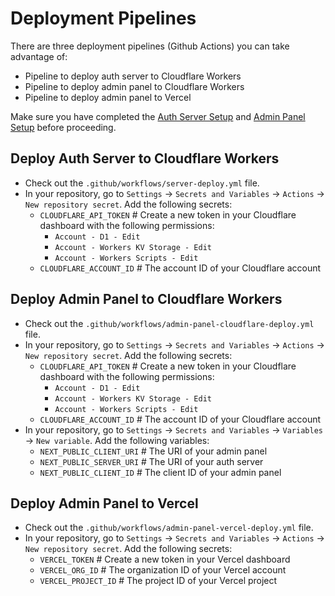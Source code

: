 # Deployment Pipelines
There are three deployment pipelines (Github Actions) you can take advantage of:
- Pipeline to deploy auth server to Cloudflare Workers
- Pipeline to deploy admin panel to Cloudflare Workers
- Pipeline to deploy admin panel to Vercel
  
Make sure you have completed the [Auth Server Setup](https://auth.valuemelody.com/auth-server-setup.html) and [Admin Panel Setup](https://auth.valuemelody.com/admin-panel-setup.html) before proceeding.

## Deploy Auth Server to Cloudflare Workers
- Check out the `.github/workflows/server-deploy.yml` file.
- In your repository, go to `Settings` -> `Secrets and Variables` -> `Actions` -> `New repository secret`. Add the following secrets:
  - `CLOUDFLARE_API_TOKEN` # Create a new token in your Cloudflare dashboard with the following permissions:
    - `Account - D1 - Edit`
    - `Account - Workers KV Storage - Edit`
    - `Account - Workers Scripts - Edit`
  - `CLOUDFLARE_ACCOUNT_ID` # The account ID of your Cloudflare account

## Deploy Admin Panel to Cloudflare Workers
- Check out the `.github/workflows/admin-panel-cloudflare-deploy.yml` file.
- In your repository, go to `Settings` -> `Secrets and Variables` -> `Actions` -> `New repository secret`. Add the following secrets:
  - `CLOUDFLARE_API_TOKEN` # Create a new token in your Cloudflare dashboard with the following permissions:
    - `Account - D1 - Edit`
    - `Account - Workers KV Storage - Edit`
    - `Account - Workers Scripts - Edit`
  - `CLOUDFLARE_ACCOUNT_ID` # The account ID of your Cloudflare account
- In your repository, go to `Settings` -> `Secrets and Variables` -> `Variables` -> `New variable`. Add the following variables:
  - `NEXT_PUBLIC_CLIENT_URI` # The URI of your admin panel
  - `NEXT_PUBLIC_SERVER_URI` # The URI of your auth server
  - `NEXT_PUBLIC_CLIENT_ID` # The client ID of your admin panel

## Deploy Admin Panel to Vercel
- Check out the `.github/workflows/admin-panel-vercel-deploy.yml` file.
- In your repository, go to `Settings` -> `Secrets and Variables` -> `Actions` -> `New repository secret`. Add the following secrets:
  - `VERCEL_TOKEN` # Create a new token in your Vercel dashboard
  - `VERCEL_ORG_ID` # The organization ID of your Vercel account
  - `VERCEL_PROJECT_ID` # The project ID of your Vercel project
